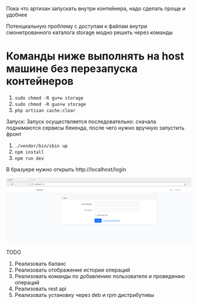 Пока что артизан запускать внутри контейнера, надо сделать проще и удобнее


Потенциальную проблему с доступам к файлам внутри смонитрованного каталога storage модно решить через команды

<h1>Команды ниже выполнять на host машине без перезапуска контейнеров</h1>

1) `sudo chmod -R gu+w storage`
2) `sudo chmod -R guo+w storage`
3) `php artisan cache:clear`

Запуск:
Запуск осуществляется последовательно: сначала поднимаются сервисы бекенда,
после чего нужно вручную запустить фронт
1) `./vendor/bin/sbin up`
2) `npm install`
3) `npm run dev`

В бразуере нужно открыть http://localhost/login

![img.png](img.png)


TODO
1) Реализовать баланс 
2) Реализовать отображение истории операций
3) Реализовать команды по добавлению пользователя и проведению операций
4) Реализовать rest api
5) Реализовать установку через deb и rpm дистрибутивы

